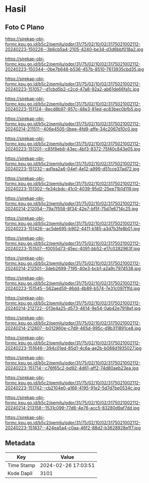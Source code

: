 # Hasil

## Foto C Plano

https://sirekap-obj-formc.kpu.go.id/b5c2/pemilu/pdpr/31/75/02/10/02/3175021002112-20240223-150226--3b6cb5a4-2105-4240-be34-d3d6bbf018a2.jpg

https://sirekap-obj-formc.kpu.go.id/b5c2/pemilu/pdpr/31/75/02/10/02/3175021002112-20240223-150344--0be7b648-b536-457b-8510-7613935cbd35.jpg

https://sirekap-obj-formc.kpu.go.id/b5c2/pemilu/pdpr/31/75/02/10/02/3175021002112-20240223-151057--d1cbd5b2-c2cd-47a8-92a2-ab61de66fa1c.jpg

https://sirekap-obj-formc.kpu.go.id/b5c2/pemilu/pdpr/31/75/02/10/02/3175021002112-20240223-151124--8ecd8b97-957c-48e3-81ed-ec83bec0bfb5.jpg

https://sirekap-obj-formc.kpu.go.id/b5c2/pemilu/pdpr/31/75/02/10/02/3175021002112-20240214-211511--406e4505-0bee-4fd9-affe-34c2067d10c0.jpg

https://sirekap-obj-formc.kpu.go.id/b5c2/pemilu/pdpr/31/75/02/10/02/3175021002112-20240223-151201--c85f8eb8-43ec-4bf3-8372-75f40c843e05.jpg

https://sirekap-obj-formc.kpu.go.id/b5c2/pemilu/pdpr/31/75/02/10/02/3175021002112-20240223-151232--ad1ea2a6-04ef-4e12-a999-d51cce37ad72.jpg

https://sirekap-obj-formc.kpu.go.id/b5c2/pemilu/pdpr/31/75/02/10/02/3175021002112-20240223-151302--fe34cbdc-41c0-4039-95d2-25ee71b1d119.jpg

https://sirekap-obj-formc.kpu.go.id/b5c2/pemilu/pdpr/31/75/02/10/02/3175021002112-20240214-212054--79a7f558-8f34-42e7-bf5f-75d7e6714c25.jpg

https://sirekap-obj-formc.kpu.go.id/b5c2/pemilu/pdpr/31/75/02/10/02/3175021002112-20240223-151426--ac5de695-b902-4411-b185-a3d7b3fe8b01.jpg

https://sirekap-obj-formc.kpu.go.id/b5c2/pemilu/pdpr/31/75/02/10/02/3175021002112-20240223-151507--f0055d73-45ec-4091-bb52-e17c0282963f.jpg

https://sirekap-obj-formc.kpu.go.id/b5c2/pemilu/pdpr/31/75/02/10/02/3175021002112-20240214-212501--3deb2699-7195-40e3-bcb1-a2a9c7974538.jpg

https://sirekap-obj-formc.kpu.go.id/b5c2/pemilu/pdpr/31/75/02/10/02/3175021002112-20240223-151545--562aed59-46dd-4b89-b574-7e31c097f1fd.jpg

https://sirekap-obj-formc.kpu.go.id/b5c2/pemilu/pdpr/31/75/02/10/02/3175021002112-20240214-212722--013e4a25-d573-4614-9e54-0ab42e7918ef.jpg

https://sirekap-obj-formc.kpu.go.id/b5c2/pemilu/pdpr/31/75/02/10/02/3175021002112-20240214-212807--b012960e-c7d9-465d-995c-d9b311891ce8.jpg

https://sirekap-obj-formc.kpu.go.id/b5c2/pemilu/pdpr/31/75/02/10/02/3175021002112-20240223-151646--394c01ed-85d1-4c6a-ae2b-b088d1935027.jpg

https://sirekap-obj-formc.kpu.go.id/b5c2/pemilu/pdpr/31/75/02/10/02/3175021002112-20240223-151714--c76f65c2-bd92-4d61-aff2-74d80aeb23ea.jpg

https://sirekap-obj-formc.kpu.go.id/b5c2/pemilu/pdpr/31/75/02/10/02/3175021002112-20240223-151742--cb2104e0-a166-4195-91e2-5d7d7be0534c.jpg

https://sirekap-obj-formc.kpu.go.id/b5c2/pemilu/pdpr/31/75/02/10/02/3175021002112-20240214-213158--1531c099-77d6-4e76-acc5-83280d9af7dd.jpg

https://sirekap-obj-formc.kpu.go.id/b5c2/pemilu/pdpr/31/75/02/10/02/3175021002112-20240223-151837--424ea5a4-c0aa-46f2-88d2-b3628928e1f7.jpg


## Metadata

| Key        | Value               |
| ---------- | ------------------- |
| Time Stamp | 2024-02-26 17:03:51 |
| Kode Dapil | 3101                |



